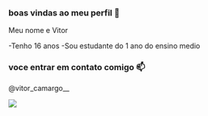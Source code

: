 ### boas vindas ao meu perfil 💟

Meu nome e Vitor

-Tenho 16 anos 
-Sou estudante do 1 ano do ensino medio

### voce entrar em contato comigo 📫

@vitor_camargo__


![](https://media1.tenor.com/m/tO6gBTXpt4EAAAAd/daf-truck.gif)
